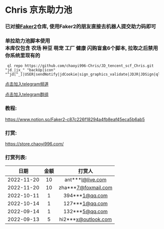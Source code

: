 # Chris 京东助力池

### 已对接[Faker2](https://github.com/shufflewzc/faker2/)仓库, 使用Faker2的朋友直接去机器人提交助力码即可
  
  
  
### 单拉助力池脚本使用<br>本库仅包含 农场 种豆 萌宠 工厂 健康 闪购盲盒6个脚本, 拉取之后禁用你系统里现有的

```
 ql repo https://github.com/chaoyi996-Chris/JD_tencent_scf_Chris.git "jd_|jx_" "backUp|icon" "^jd[^_]|USER|sendNotify|jdCookie|sign_graphics_validate|JDJR|JDSign|ql"
```  
  
    
[点击加入telegram频道](https://t.me/ChriszzZLC) 

[点击加入telegram群组](https://t.me/ChriszZlc)
  
      
### 教程:  
https://www.notion.so/Faker2-c87c226f18294a4fb8eaf45eca5b6ab5

### 打赏:
https://store.chaoyi996.com/
  
### 打赏列表:
|日期|金额|打赏人|
|:-:|:-:|:-:|
|2022-11-20|10|ant***l@live.com|
|2022-11-20|10|zha***7@foxmail.com|
|2022-10-11|1|394***1@qq.com|
|2022-10-14|1|127***1@qq.com|
|2022-09-14|1|132***5@qq.com|
|2022-09-13|5|hi2***x@outlook.com|
